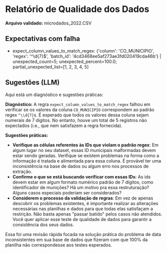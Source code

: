 # Relatório de Qualidade dos Dados

**Arquivo validado:** microdados_2022.CSV

## Expectativas com falha
- expect_column_values_to_match_regex: {'column': 'CO_MUNICIPIO', 'regex': '^\\d{7}$', 'batch_id': '4cd3468ee5af273ae3fd020419cda46b'} | unexpected_count=5; unexpected_percent=100.0; partial_unexpected_list=[1, 2, 3, 4, 5]

## Sugestões (LLM)
Aqui está um diagnóstico e sugestões práticas:

**Diagnóstico:**
A regra `expect_column_values_to_match_regex` falhou em verificar se os valores da coluna `CO_MUNICIPIO` correspondem ao padrão regex `^\\d{7}$`. É esperado que todos os valores dessa coluna sejam numerais de 7 dígitos. No entanto, houve um total de 5 registros não expectados (i.e., que nem satisfazem a regra fornecida).

**Sugestões práticas:**

* **Verifique as células referentes às IDs que violam o padrão regex**: Em algum lugar no seu dataset, essas ID municipais malformadas devem estar sendo geradas. Verifique se existem problemas na forma como a informação é tratada e alimentada para essa coluna. É provável ter uma inconsistência na base de dados ou algum erro nos processos de extração.
* **Confirme o que se está buscando verificar com essas IDs**: As ids devem estar em algum formato numérico padrão de 7 dígitos, como identificador de munições? Há um motivo pra essa restruturação? Alguns casos especiais poderiam ser considerados?
* **Considerem o processo da validação de regras**: Em vez de apenas descobrir os problemas existentes, é importante realizar as alterações necessárias nas planilhas e dados para que todas elas satisfaçam a restrição. Não basta apenas "passar batido" pelos casos não atendidos. Você quer aplicar esse teste de qualidade de dados para garantir a consistência dos seus dados.

Essa foi uma revisão rápida focada na solução prática do problema de data inconsistentes em sua base de dados que fizeram com que 100% da planilha não correspondesse aos testes esperados.
